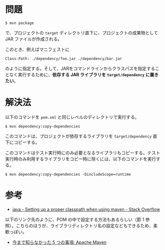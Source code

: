 <!-- Maven で依存 JAR ライブラリを `target/dependency` にコピー -->

# 問題

    $ mvn package

で、プロジェクトの `target` ディレクトリ直下に、プロジェクトの成果物として JAR ファイルが作成される。

このとき、例えばマニフェストに

    Class-Path: ./dependency/foo.jar ./dependency/bar.jar

のように指定する。そして、JARをコマンドラインからクラスパスを指定することなく実行するために、**依存する JAR ライブラリを `target/dependency` に置きたい**。

# 解決法

以下のコマンドを `pom.xml` と同じレベルのディレクトリで実行する。

    $ mvn dependency:copy-dependencies

このコマンドは、プロジェクトが依存するライブラリを `target/dependency` 直下にコピーする。

このコマンドはテスト実行時にのみ必要となるライブラリもコピーする。テスト実行時のみ利用するライブラリをコピー時に除くには、以下のコマンドを実行する。

    $ mvn dependency:copy-dependencies -DincludeScope=runtime

# 参考

- [java - Setting up a proper classpath when using maven - Stack Overflow](http://stackoverflow.com/questions/9385991/setting-up-a-proper-classpath-when-using-maven)

以下のリンク先のように、POM の中で設定する方法もあるらしい（節 1 参照）。こちらのほうが、ライブラリディレクトリ名の設定などもできるため、柔軟っぽい。

- [今まで知らなかった 5 つの事項: Apache Maven](http://www.ibm.com/developerworks/jp/java/library/j-5things13/index.html)
